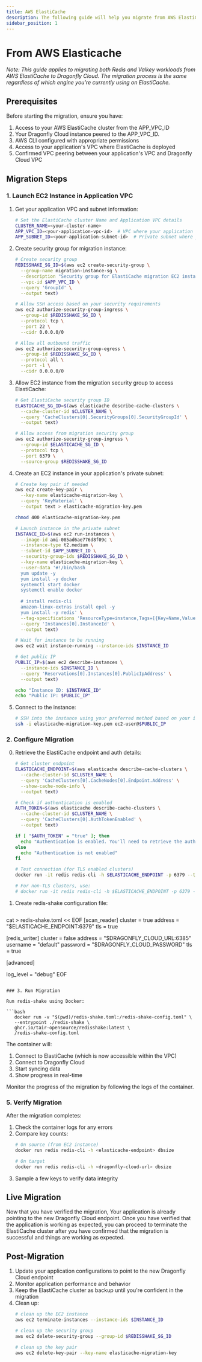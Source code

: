 ```yaml
---
title: AWS ElastiCache
description: The following guide will help you migrate from AWS ElastiCache to Dragonfly Cloud
sidebar_position: 1
---
```


# From AWS Elasticache

*Note: This guide applies to migrating both Redis and Valkey workloads from AWS ElastiCache to Dragonfly Cloud. The migration process is the same regardless of which engine you're currently using on ElastiCache.*

## Prerequisites

Before starting the migration, ensure you have:

1. Access to your AWS ElastiCache cluster from the APP_VPC_ID
2. Your Dragonfly Cloud instance peered to the APP_VPC_ID.
3. AWS CLI configured with appropriate permissions
4. Access to your application's VPC where ElastiCache is deployed
5. Confirmed VPC peering between your application's VPC and Dragonfly Cloud VPC

## Migration Steps

### 1. Launch EC2 Instance in Application VPC

1. Get your application VPC and subnet information:
   ```bash
   # Set the ElastiCache cluster Name and Application VPC details
   CLUSTER_NAME=<your-cluster-name>
   APP_VPC_ID=<your-application-vpc-id>  # VPC where your application and ElastiCache reside
   APP_SUBNET_ID=<your-application-subnet-id>  # Private subnet where your application runs
   ```

2. Create security group for migration instance:
   ```bash
   # Create security group
   REDISSHAKE_SG_ID=$(aws ec2 create-security-group \
     --group-name migration-instance-sg \
     --description "Security group for ElastiCache migration EC2 instance" \
     --vpc-id $APP_VPC_ID \
     --query 'GroupId' \
     --output text)

   # Allow SSH access based on your security requirements
   aws ec2 authorize-security-group-ingress \
     --group-id $REDISSHAKE_SG_ID \
     --protocol tcp \
     --port 22 \
     --cidr 0.0.0.0/0

   # Allow all outbound traffic
   aws ec2 authorize-security-group-egress \
     --group-id $REDISSHAKE_SG_ID \
     --protocol all \
     --port -1 \
     --cidr 0.0.0.0/0
   ```

3. Allow EC2 instance from the migration security group to access ElastiCache:
   ```bash
   # Get ElastiCache security group ID
   ELASTICACHE_SG_ID=$(aws elasticache describe-cache-clusters \
     --cache-cluster-id $CLUSTER_NAME \
     --query 'CacheClusters[0].SecurityGroups[0].SecurityGroupId' \
     --output text)

   # Allow access from migration security group
   aws ec2 authorize-security-group-ingress \
     --group-id $ELASTICACHE_SG_ID \
     --protocol tcp \
     --port 6379 \
     --source-group $REDISSHAKE_SG_ID
   ```

4. Create an EC2 instance in your application's private subnet:
   ```bash
   # Create key pair if needed
   aws ec2 create-key-pair \
     --key-name elasticache-migration-key \
     --query 'KeyMaterial' \
     --output text > elasticache-migration-key.pem

   chmod 400 elasticache-migration-key.pem

   # Launch instance in the private subnet
   INSTANCE_ID=$(aws ec2 run-instances \
     --image-id ami-085ad6ae776d8f09c \
     --instance-type t2.medium \
     --subnet-id $APP_SUBNET_ID \
     --security-group-ids $REDISSHAKE_SG_ID \
     --key-name elasticache-migration-key \
     --user-data '#!/bin/bash
     yum update -y
     yum install -y docker
     systemctl start docker
     systemctl enable docker
     
     # install redis-cli
     amazon-linux-extras install epel -y
     yum install -y redis' \
     --tag-specifications 'ResourceType=instance,Tags=[{Key=Name,Value=elasticache-migration-instance}]' \
     --query 'Instances[0].InstanceId' \
     --output text)

   # Wait for instance to be running
   aws ec2 wait instance-running --instance-ids $INSTANCE_ID

   # Get public IP
   PUBLIC_IP=$(aws ec2 describe-instances \
     --instance-ids $INSTANCE_ID \
     --query 'Reservations[0].Instances[0].PublicIpAddress' \
     --output text)

   echo "Instance ID: $INSTANCE_ID"
   echo "Public IP: $PUBLIC_IP"
   ```

5. Connect to the instance:
   ```bash
   # SSH into the instance using your preferred method based on your infrastructure setup
   ssh -i elasticache-migration-key.pem ec2-user@$PUBLIC_IP
   ```

### 2. Configure Migration

0. Retrieve the ElastiCache endpoint and auth details:
   ```bash
   # Get cluster endpoint
   ELASTICACHE_ENDPOINT=$(aws elasticache describe-cache-clusters \
     --cache-cluster-id $CLUSTER_NAME \
     --query 'CacheClusters[0].CacheNodes[0].Endpoint.Address' \
     --show-cache-node-info \
     --output text)

   # Check if authentication is enabled
   AUTH_TOKEN=$(aws elasticache describe-cache-clusters \
     --cache-cluster-id $CLUSTER_NAME \
     --query 'CacheClusters[0].AuthTokenEnabled' \
     --output text)

   if [ "$AUTH_TOKEN" = "true" ]; then
     echo "Authentication is enabled. You'll need to retrieve the auth token from AWS Secrets Manager or your secure storage."
   else
     echo "Authentication is not enabled"
   fi

   # Test connection (for TLS enabled clusters)
   docker run -it redis redis-cli -h $ELASTICACHE_ENDPOINT -p 6379 --tls --insecure -c ping

   # For non-TLS clusters, use:
   # docker run -it redis redis-cli -h $ELASTICACHE_ENDPOINT -p 6379 -c ping
   ```

1. Create redis-shake configuration file:
   ```bash
cat > redis-shake.toml << EOF
[scan_reader]
cluster = true
address = "$ELASTICACHE_ENDPOINT:6379"
tls = true

[redis_writer]
cluster = false
address = "$DRAGONFLY_CLOUD_URL:6385"
username = "default"
password = "$DRAGONFLY_CLOUD_PASSWORD"
tls = true

[advanced]

log_level = "debug"
EOF
```

### 3. Run Migration

Run redis-shake using Docker:

```bash
   docker run -v "$(pwd)/redis-shake.toml:/redis-shake-config.toml" \
   --entrypoint ./redis-shake \
   ghcr.io/tair-opensource/redisshake:latest \
   /redis-shake-config.toml
```

The container will:
1. Connect to ElastiCache (which is now accessible within the VPC)
2. Connect to Dragonfly Cloud
3. Start syncing data
4. Show progress in real-time

Monitor the progress of the migration by following the logs of the container.

### 5. Verify Migration

After the migration completes:

1. Check the container logs for any errors
2. Compare key counts:
   ```bash
   # On source (from EC2 instance)
   docker run redis redis-cli -h <elasticache-endpoint> dbsize
   
   # On target
   docker run redis redis-cli -h <dragonfly-cloud-url> dbsize
   ```
3. Sample a few keys to verify data integrity


## Live Migration

Now that you have verified the migration, Your application is already pointing to the new Dragonfly Cloud endpoint. Once you have verified that the application is working as expected, you can proceed to terminate the ElastiCache cluster after you have confirmed that the migration is successful and things are working as expected.

## Post-Migration

1. Update your application configurations to point to the new Dragonfly Cloud endpoint
2. Monitor application performance and behavior
3. Keep the ElastiCache cluster as backup until you're confident in the migration
4. Clean up:
   ```bash
   # clean up the EC2 instance
   aws ec2 terminate-instances --instance-ids $INSTANCE_ID

   # clean up the security group
   aws ec2 delete-security-group --group-id $REDISSHAKE_SG_ID

   # clean up the key pair
   aws ec2 delete-key-pair --key-name elasticache-migration-key
   ```

